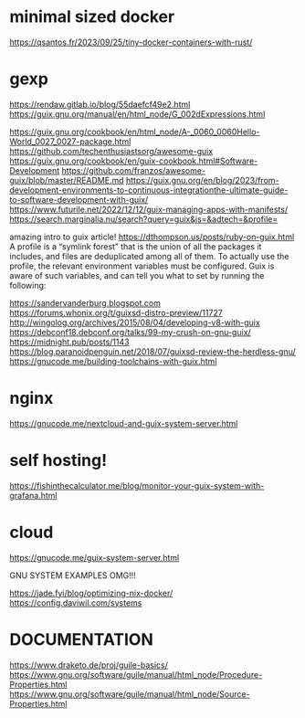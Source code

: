 # minimal sized docker
https://qsantos.fr/2023/09/25/tiny-docker-containers-with-rust/

# gexp
https://rendaw.gitlab.io/blog/55daefcf49e2.html
https://guix.gnu.org/manual/en/html_node/G_002dExpressions.html





https://guix.gnu.org/cookbook/en/html_node/A-_0060_0060Hello-World_0027_0027-package.html
https://github.com/techenthusiastsorg/awesome-guix
https://guix.gnu.org/cookbook/en/guix-cookbook.html#Software-Development
https://github.com/franzos/awesome-guix/blob/master/README.md
https://guix.gnu.org/en/blog/2023/from-development-environments-to-continuous-integrationthe-ultimate-guide-to-software-development-with-guix/
https://www.futurile.net/2022/12/12/guix-managing-apps-with-manifests/
https://search.marginalia.nu/search?query=guix&js=&adtech=&profile=




amazing intro to guix article!
https://dthompson.us/posts/ruby-on-guix.html
A profile is a “symlink forest” that is the union of all the packages it includes, and files are deduplicated among all of them. To actually use the profile, the relevant environment variables must be configured. Guix is aware of such variables, and can tell you what to set by running the following:


https://sandervanderburg.blogspot.com
https://forums.whonix.org/t/guixsd-distro-preview/11727
http://wingolog.org/archives/2015/08/04/developing-v8-with-guix
https://debconf18.debconf.org/talks/99-my-crush-on-gnu-guix/
https://midnight.pub/posts/1143
https://blog.paranoidpenguin.net/2018/07/guixsd-review-the-herdless-gnu/
https://gnucode.me/building-toolchains-with-guix.html




# nginx
https://gnucode.me/nextcloud-and-guix-system-server.html

# self hosting!
https://fishinthecalculator.me/blog/monitor-your-guix-system-with-grafana.html

# cloud
https://gnucode.me/guix-system-server.html





GNU SYSTEM EXAMPLES OMG!!!


https://jade.fyi/blog/optimizing-nix-docker/
https://config.daviwil.com/systems

# DOCUMENTATION
https://www.draketo.de/proj/guile-basics/
https://www.gnu.org/software/guile/manual/html_node/Procedure-Properties.html
https://www.gnu.org/software/guile/manual/html_node/Source-Properties.html
